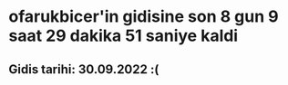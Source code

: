 # ofarukbicer'in gidisine son 8 gun 9 saat 29 dakika 51 saniye kaldi

## Gidis tarihi: 30.09.2022 :(